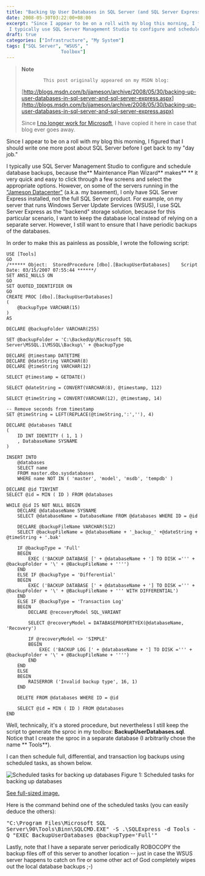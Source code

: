 ```yaml
---
title: "Backing Up User Databases in SQL Server (and SQL Server Express)"
date: 2008-05-30T03:22:00+08:00
excerpt: "Since I appear to be on a roll with my blog this morning, I figured that I should write one more post about SQL Server before I get back to my \"day job.\" 
 I typically use SQL Server Management Studio to configure and schedule database backups, because..."
draft: true
categories: ["Infrastructure", "My System"]
tags: ["SQL Server", "WSUS", "
                    Toolbox"]
---
```


> **Note**
> 
>             This post originally appeared on my MSDN blog:  
>   
> 
> 
> [http://blogs.msdn.com/b/jjameson/archive/2008/05/30/backing-up-user-databases-in-sql-server-and-sql-server-express.aspx](http://blogs.msdn.com/b/jjameson/archive/2008/05/30/backing-up-user-databases-in-sql-server-and-sql-server-express.aspx)
> 
> 
> Since [I no longer work for Microsoft](/blog/jjameson/2011/09/02/last-day-with-microsoft), I have copied it here in case that blog                 ever goes away.


Since I appear to be on a roll with my blog this morning, I figured that I should         write one more post about SQL Server before I get back to my "day job."

I typically use SQL Server Management Studio to configure and schedule database         backups, because the** Maintenance Plan Wizard** makes** **         it very quick and easy to click through a few screens and select the appropriate         options. However, on some of the servers running in the ["Jameson Datacenter"](/blog/jjameson/2009/09/14/the-jameson-datacenter) (a.k.a. my basement), I only have SQL Server Express         installed, not the full SQL Server product. For example, on my server that runs         Windows Server Update Services (WSUS), I use SQL Server Express as the "backend"         storage solution, because for this particular scenario, I want to keep the database         local instead of relying on a separate server. However, I still want to ensure that         I have periodic backups of the databases.

In order to make this as painless as possible, I wrote the following script:


    USE [Tools]
    GO
    /****** Object:  StoredProcedure [dbo].[BackupUserDatabases]    Script Date: 03/15/2007 07:55:44 ******/
    SET ANSI_NULLS ON
    GO
    SET QUOTED_IDENTIFIER ON
    GO
    CREATE PROC [dbo].[BackupUserDatabases]
    (
        @backupType VARCHAR(15)
    )
    AS
    
    DECLARE @backupFolder VARCHAR(255)
    
    SET @backupFolder = 'C:\BackedUp\Microsoft SQL Server\MSSQL.1\MSSQL\Backup\' + @backupType
    
    DECLARE @timestamp DATETIME
    DECLARE @dateString VARCHAR(8)
    DECLARE @timeString VARCHAR(12)
    
    SELECT @timestamp = GETDATE()
    
    SELECT @dateString = CONVERT(VARCHAR(8), @timestamp, 112)
    
    SELECT @timeString = CONVERT(VARCHAR(12), @timestamp, 14)
    
    -- Remove seconds from timestamp
    SET @timeString = LEFT(REPLACE(@timeString,':',''), 4)
    
    DECLARE @databases TABLE
    (
        ID INT IDENTITY ( 1, 1 )
        , DatabaseName SYSNAME
    )
    
    INSERT INTO
        @databases 
        SELECT name
        FROM master.dbo.sysdatabases 
        WHERE name NOT IN ( 'master', 'model', 'msdb', 'tempdb' )
    
    DECLARE @id TINYINT
    SELECT @id = MIN ( ID ) FROM @databases
    
    WHILE @id IS NOT NULL BEGIN
        DECLARE @databaseName SYSNAME
        SELECT @databaseName = DatabaseName FROM @databases WHERE ID = @id
    
        DECLARE @backupFileName VARCHAR(512)
        SELECT @backupFileName = @databaseName + '_backup_' +@dateString + @timeString + '.bak'
    
        IF @backupType = 'Full'
        BEGIN
            EXEC ('BACKUP DATABASE [' + @databaseName + '] TO DISK =''' + @backupFolder + '\' + @BackupFileName + '''')
        END
        ELSE IF @backupType = 'Differential'
        BEGIN
            EXEC ('BACKUP DATABASE [' + @databaseName + '] TO DISK =''' + @backupFolder + '\' + @BackupFileName + ''' WITH DIFFERENTIAL')
        END
        ELSE IF @backupType = 'Transaction Log'
        BEGIN
            DECLARE @recoveryModel SQL_VARIANT
    
            SELECT @recoveryModel = DATABASEPROPERTYEX(@databaseName, 'Recovery')
    
            IF @recoveryModel <> 'SIMPLE'
            BEGIN
                EXEC ('BACKUP LOG [' + @databaseName + '] TO DISK =''' + @backupFolder + '\' + @BackupFileName + '''')
            END
        END
        ELSE
        BEGIN
            RAISERROR ('Invalid backup type', 16, 1)
        END
    
        DELETE FROM @databases WHERE ID = @id
    
        SELECT @id = MIN ( ID ) FROM @databases
    END


Well, technically, it's a stored procedure, but nevertheless I still keep the script         to generate the sproc in my toolbox: **BackupUserDatabases.sql**. Notice         that I create the sproc in a separate database (I arbitrarily chose the name **            Tools**).

I can then schedule full, differential, and transaction log backups using scheduled         tasks, as shown below.

![Scheduled tasks for backing up databases](https://www.technologytoolbox.com/blog/images/www_technologytoolbox_com/blog/jjameson/10/r_Scheduled%20Tasks%20-%20COLOSSUS.jpg)
            Figure 1: Scheduled tasks for backing up databases

[See full-sized image.](/blog/images/www_technologytoolbox_com/blog/jjameson/10/o_Scheduled%20Tasks%20-%20COLOSSUS.jpg)


Here is the command behind one of the scheduled tasks (you can easily deduce the         others):

<kbd>"C:\Program Files\Microsoft SQL Server\90\Tools\Binn\SQLCMD.EXE" -S .\SQLExpress -d Tools -Q
"EXEC BackupUserDatabases @backupType='Full'"</kbd>

Lastly, note that I have a separate server periodically ROBOCOPY the backup files         off of this server to another location -- just in case the WSUS server happens to         catch on fire or some other act of God completely wipes out the local database backups         ;-)

